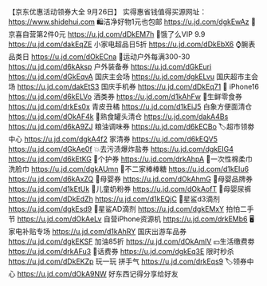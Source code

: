【京东优惠活动领券大全 9月26日】
实得惠省钱值得买源网址：https://www.shidehui.com
🛍洁净好物1元也包邮
https://u.jd.com/dgkEwAz
🛒京喜自营第2件0元
https://u.jd.com/dDkEM7h
🛵饿了么VIP 9.9
https://u.jd.com/dakEqZE
小家电超品日5折
https://u.jd.com/dDkEbX6
⌚腕表品类日
https://u.jd.com/dOkECna
🏻运动户外每满300-30
https://u.jd.com/d6kAksp
户外装备券
https://u.jd.com/dGkEuri
https://u.jd.com/dGkEqvA
国庆主会场
https://u.jd.com/dgkELvu
国庆超市主会场
https://u.jd.com/dakEtS3
国庆手机券
https://u.jd.com/dDkEq71
 iPhone16
https://u.jd.com/d6kELVo
酒类券
https://u.jd.com/d1kAhFw
🥩生鲜零食券
https://u.jd.com/drkEs0x
青皮丑橘
https://u.jd.com/d1kEiJ5
白象方便面清仓
https://u.jd.com/dOkAF4k
🥫熟食罐头清仓
https://u.jd.com/dakA4Bs
https://u.jd.com/d6kA9ZJ
粮油调味券
https://u.jd.com/d6kECBo
🏷超市领劵中心
https://u.jd.com/dgkA4f2
家清券
https://u.jd.com/d6kEQV5
https://u.jd.com/dGkAe0f
💥去污渍爆炸盐券
https://u.jd.com/dgkEIG4
https://u.jd.com/d6kEtKG
🛁个护券
https://u.jd.com/drkAhpA
🛁一次性棉柔巾洗脸巾
https://u.jd.com/dgkAUmn
🍭不二家棒棒糖
https://u.jd.com/d1kEIu6
https://u.jd.com/d6kAxZQ
🍼母婴券
https://u.jd.com/dOkAhmG
🏻母婴品牌券
https://u.jd.com/d1kEtUk
🏻儿童奶粉券
https://u.jd.com/dOkAofT
🏻母婴尿裤
https://u.jd.com/dDkEdZh
https://u.jd.com/d1kEQjC
🏻星鲨d3滴剂
https://u.jd.com/dgkEsd9
🏻星鲨AD滴剂
https://u.jd.com/dgkEMxY
拍怕二手节
https://u.jd.com/dOkAeLv
自营iPhone资源机
https://u.jd.com/drkEMb6
🖥家电补贴专场
https://u.jd.com/d1kAhRY
国庆出游车品券
https://u.jd.com/dgkEKSF
加油85折
https://u.jd.com/dOkAmlV
💴生活缴费劵
https://u.jd.com/drkAFu3
🏻话费券
https://u.jd.com/dgkEq3E
限时秒杀
https://u.jd.com/dDkEKZp
玩一玩 拼手气
https://u.jd.com/drkEqs9
🏷领券中心
https://u.jd.com/dOkA9NW
好东西记得分享给好友